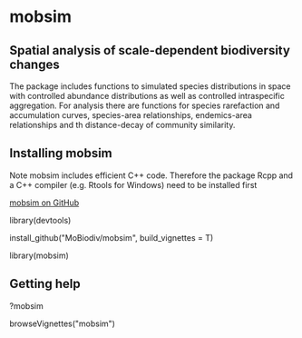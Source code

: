 # mobsim

## Spatial analysis of scale-dependent biodiversity changes ##

The package includes functions to simulated species distributions in space with controlled abundance distributions as well as controlled intraspecific aggregation. For analysis there are functions for species rarefaction and accumulation curves, species-area relationships,  endemics-area relationships and th distance-decay of community similarity.


## Installing mobsim

Note mobsim includes efficient C++ code. Therefore the package Rcpp and a
C++ compiler (e.g. Rtools for Windows) need to be installed first

[mobsim on GitHub](https://github.com/MoBiodiv/mobsim)

library(devtools)

install_github("MoBiodiv/mobsim", build_vignettes = T)

library(mobsim)

## Getting help

?mobsim

browseVignettes("mobsim")
